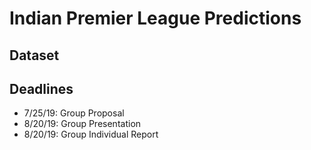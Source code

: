 # Indian Premier League Predictions

## Dataset

## Deadlines

 * 7/25/19: Group Proposal
 * 8/20/19: Group Presentation
 * 8/20/19: Group Individual Report
